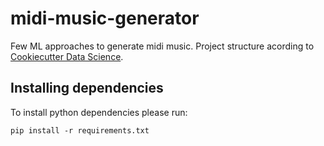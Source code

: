 # midi-music-generator
Few ML approaches to generate midi music. Project structure acording to [Cookiecutter Data Science](https://drivendata.github.io/cookiecutter-data-science/).

## Installing dependencies
To install python dependencies please run:
```
pip install -r requirements.txt
```